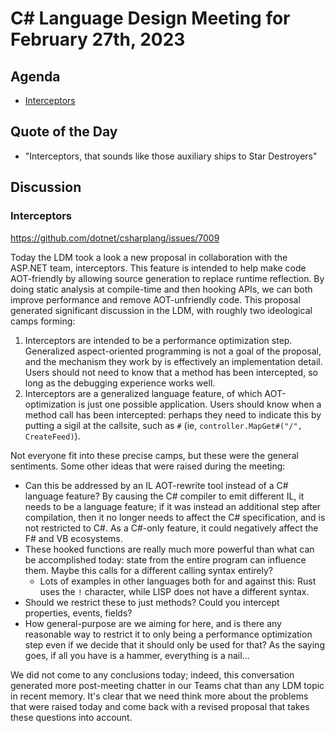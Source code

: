 # C# Language Design Meeting for February 27th, 2023

## Agenda

- [Interceptors](#interceptors)

## Quote of the Day

- "Interceptors, that sounds like those auxiliary ships to Star Destroyers"

## Discussion

### Interceptors

https://github.com/dotnet/csharplang/issues/7009

Today the LDM took a look a new proposal in collaboration with the ASP.NET team, interceptors. This feature is
intended to help make code AOT-friendly by allowing source generation to replace runtime reflection. By doing static
analysis at compile-time and then hooking APIs, we can both improve performance and remove AOT-unfriendly code. This
proposal generated significant discussion in the LDM, with roughly two ideological camps forming:

1. Interceptors are intended to be a performance optimization step. Generalized aspect-oriented programming is not
   a goal of the proposal, and the mechanism they work by is effectively an implementation detail. Users should not
   need to know that a method has been intercepted, so long as the debugging experience works well.
2. Interceptors are a generalized language feature, of which AOT-optimization is just one possible application. Users
   should know when a method call has been intercepted: perhaps they need to indicate this by putting a sigil at the
   callsite, such as `#` (ie, `controller.MapGet#("/", CreateFeed)`).

Not everyone fit into these precise camps, but these were the general sentiments. Some other ideas that were raised
during the meeting:

* Can this be addressed by an IL AOT-rewrite tool instead of a C# language feature? By causing the C# compiler to
  emit different IL, it needs to be a language feature; if it was instead an additional step after compilation, then
  it no longer needs to affect the C# specification, and is not restricted to C#. As a C#-only feature, it could
  negatively affect the F# and VB ecosystems.
* These hooked functions are really much more powerful than what can be accomplished today: state from the entire program
  can influence them. Maybe this calls for a different calling syntax entirely?
    * Lots of examples in other languages both for and against this: Rust uses the `!` character, while LISP does not
      have a different syntax.
* Should we restrict these to just methods? Could you intercept properties, events, fields?
* How general-purpose are we aiming for here, and is there any reasonable way to restrict it to only being a performance
  optimization step even if we decide that it should only be used for that? As the saying goes, if all you have is a
  hammer, everything is a nail...

We did not come to any conclusions today; indeed, this conversation generated more post-meeting chatter in our Teams
chat than any LDM topic in recent memory. It's clear that we need think more about the problems that were raised today
and come back with a revised proposal that takes these questions into account.
